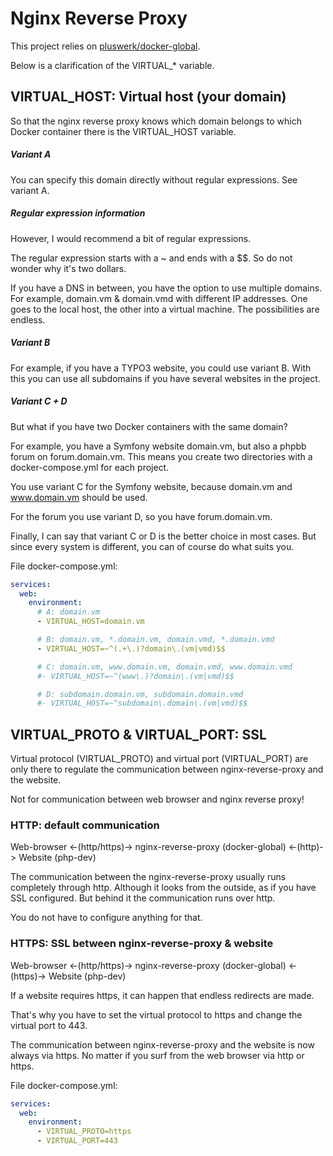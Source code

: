 # Nginx Reverse Proxy

This project relies on [pluswerk/docker-global](https://github.com/pluswerk/docker-global).

Below is a clarification of the VIRTUAL_* variable.

## VIRTUAL_HOST: Virtual host (your domain)

So that the nginx reverse proxy knows which domain belongs to which Docker container there is the VIRTUAL_HOST variable.

##### Variant A

You can specify this domain directly without regular expressions. See variant A.

##### Regular expression information

However, I would recommend a bit of regular expressions.

The regular expression starts with a ~ and ends with a $$. So do not wonder why it's two dollars.

If you have a DNS in between, you have the option to use multiple domains.
For example, domain.vm & domain.vmd with different IP addresses.
One goes to the local host, the other into a virtual machine. The possibilities are endless.

##### Variant B

For example, if you have a TYPO3 website, you could use variant B.
With this you can use all subdomains if you have several websites in the project.

##### Variant C + D

But what if you have two Docker containers with the same domain?

For example, you have a Symfony website domain.vm, but also a phpbb forum on forum.domain.vm.
This means you create two directories with a docker-compose.yml for each project.

You use variant C for the Symfony website, because domain.vm and www.domain.vm should be used.

For the forum you use variant D, so you have forum.domain.vm.

Finally, I can say that variant C or D is the better choice in most cases.
But since every system is different, you can of course do what suits you.

File docker-compose.yml:

```yaml
services:
  web:
    environment:
      # A: domain.vm
      - VIRTUAL_HOST=domain.vm

      # B: domain.vm, *.domain.vm, domain.vmd, *.domain.vmd
      - VIRTUAL_HOST=~^(.+\.)?domain\.(vm|vmd)$$

      # C: domain.vm, www.domain.vm, domain.vmd, www.domain.vmd
      #- VIRTUAL_HOST=~^(www\.)?domain\.(vm|vmd)$$

      # D: subdomain.domain.vm, subdomain.domain.vmd
      #- VIRTUAL_HOST=~^subdomain\.domain\.(vm|vmd)$$
```

## VIRTUAL_PROTO & VIRTUAL_PORT: SSL

Virtual protocol (VIRTUAL_PROTO) and virtual port (VIRTUAL_PORT) are only there to regulate the communication between nginx-reverse-proxy and the website.

Not for communication between web browser and nginx reverse proxy!

### HTTP: default communication

Web-browser <-(http/https)-> nginx-reverse-proxy (docker-global) <-(http)-> Website (php-dev)

The communication between the nginx-reverse-proxy usually runs completely through http.
Although it looks from the outside, as if you have SSL configured.
But behind it the communication runs over http.

You do not have to configure anything for that.

### HTTPS: SSL between nginx-reverse-proxy & website

Web-browser <-(http/https)-> nginx-reverse-proxy (docker-global) <-(https)-> Website (php-dev)

If a website requires https, it can happen that endless redirects are made.

That's why you have to set the virtual protocol to https and change the virtual port to 443.

The communication between nginx-reverse-proxy and the website is now always via https.
No matter if you surf from the web browser via http or https.


File docker-compose.yml:

```yaml
services:
  web:
    environment:
      - VIRTUAL_PROTO=https
      - VIRTUAL_PORT=443
```
